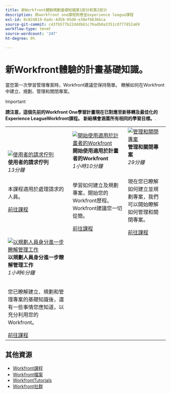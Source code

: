 ```yaml
---
title: 新Workfront體驗規劃基礎知識第1部分和第2部分
description: 將workfront one課程對應至experience league課程
exl-id: 0c024819-6adc-4d59-95d0-e38ef6636bca
source-git-commit: c43fb577b22dddb61c76adb0a3351c0777852a69
workflow-type: tm+mt
source-wordcount: '247'
ht-degree: 0%

---
```


# 新Workfront體驗的計畫基礎知識。

當您第一次學習管理專案時，Workfront建議您保持簡單。 瞭解如何在Workfront中建立、規劃、管理和關閉專案。

>[!IMPORTANT]
>
>**請注意，這個先前的Workfront One學習計畫現在已對應至新移轉及最佳化的Experience LeagueWorkfront課程。  新結構會涵蓋所有相同的學習目標。**.

<table>
  <tr>
   <td>
      <a href="https://experienceleague.adobe.com/?recommended=Workfront-U-1-2022.1.planners">
      <img alt="使用者的請求佇列" src="https://cdn.experienceleague.adobe.com/thumb/request-queues-for-users.png"/>
      </a>
      <div>
         <strong>使用者的請求佇列</strong></a>         
         <br/><em>13分鐘</em>
      </div>
      <p>
        <br/>
         本課程適用於處理請求的人員。
      </p>
      <a  rel="noreferrer" target="_blank" href="https://experienceleague.adobe.com/?recommended=Workfront-U-1-2022.2.request-queues" class="spectrum-Button spectrum-Button--primary spectrum-Button--sizeM">
      <span class="spectrum-Button-label has-no-wrap has-text-weight-bold">前往課程</span>
      </a>
   </td>   
   <td>
      <a href="https://experienceleague.adobe.com/?recommended=Workfront-U-1-2022.1.planners">
      <img alt="開始使用適用於計畫者的Workfront" src="https://cdn.experienceleague.adobe.com/thumb/get-started-with-workfront-for-planners.png"/>
      </a>
      <div>
         <strong>開始使用適用於計畫者的Workfront</strong></a>         
         <br/><em>1小時10分鐘</em>
      </div>
      <p>
        <br/>
         學習如何建立及規劃專案，開始您的Workfront歷程。 Workfront建議您一切從簡。
      </p>
      <a  rel="noreferrer" target="_blank" href="https://experienceleague.adobe.com/?recommended=Workfront-U-1-2022.1.planners" class="spectrum-Button spectrum-Button--primary spectrum-Button--sizeM">
      <span class="spectrum-Button-label has-no-wrap has-text-weight-bold">前往課程</span>
      </a>
   </td>
    <td>
      <a href="https://experienceleague.adobe.com/?recommended=Workfront-U-1-2022.2.planners">
      <img alt="管理和關閉專案" src="https://cdn.experienceleague.adobe.com/thumb/manage-and-close-a-project.png"/>
      </a>
      <div>
         <strong>管理和關閉專案</strong></a>         
         <br/><em>29分鐘</em>
      </div>
      <p>
        <br/>
         現在您已瞭解如何建立並規劃專案，我們可以開始瞭解如何管理和關閉專案。
      </p>
      <a  rel="noreferrer" target="_blank" href="https://experienceleague.adobe.com/?recommended=Workfront-U-1-2022.2.planners" class="spectrum-Button spectrum-Button--primary spectrum-Button--sizeM">
      <span class="spectrum-Button-label has-no-wrap has-text-weight-bold">前往課程</span>
      </a>
   </td>
  </tr>
  <tr>
   <td>
      <a href="https://experienceleague.adobe.com/?recommended=Workfront-U-1-2022.3.planners">
      <img alt="以規劃人員身分進一步瞭解管理工作" src="https://cdn.experienceleague.adobe.com/thumb/further-understanding-of-managing-work-as-a-planner.png"/>
      </a>
      <div>
         <strong>以規劃人員身分進一步瞭解管理工作</strong></a>         
         <br/><em>1小時6分鐘</em>
      </div>
      <p>
        <br/>
         您已瞭解建立、規劃和管理專案的基礎知識後，還有一些事情您應知道，以充分利用您的Workfront。
      </p>
      <a  rel="noreferrer" target="_blank" href="https://experienceleague.adobe.com/?recommended=Workfront-U-1-2022.3.planners" class="spectrum-Button spectrum-Button--primary spectrum-Button--sizeM">
      <span class="spectrum-Button-label has-no-wrap has-text-weight-bold">前往課程</span>
      </a>
   </td>
  </tr>

</table>

## 其他資源

* [Workfront課程](https://experienceleague.adobe.com/?lang=en&amp;Solution=Workfront#courses)
* [Workfront檔案](https://experienceleague.adobe.com/docs/workfront.html)
* [WorkfrontTutorials](https://experienceleague.adobe.com/docs/workfront-learn/tutorials-workfront/home.html)
* [Workfront社群](https://experienceleaguecommunities.adobe.com/t5/workfront/ct-p/workfront)

